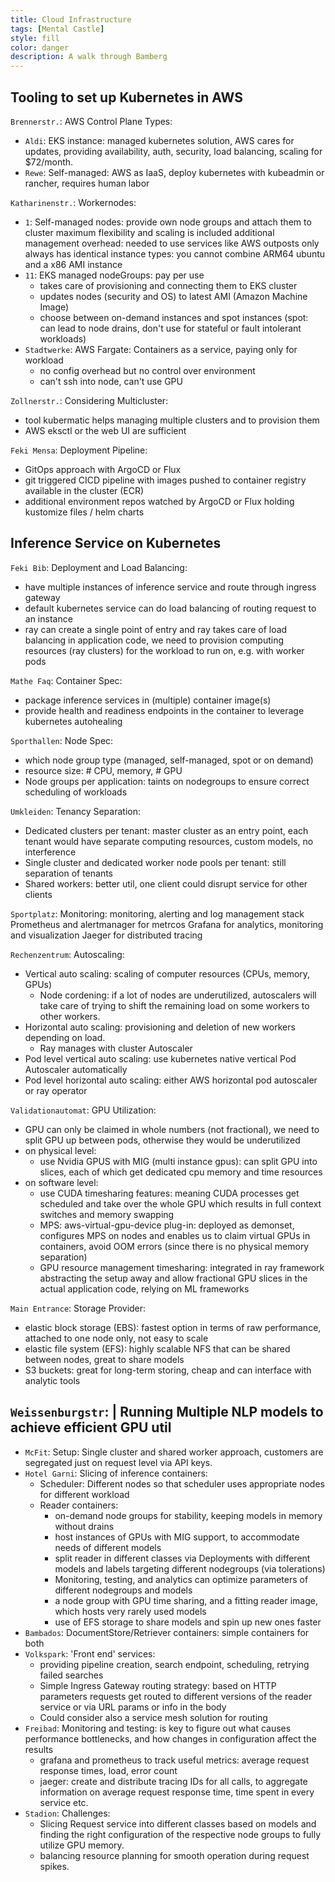 ```yaml
---
title: Cloud Infrastructure
tags: [Mental Castle]
style: fill
color: danger
description: A walk through Bamberg
---
```


## Tooling to set up Kubernetes in AWS

`Brennerstr.`: AWS Control Plane Types:

- `Aldi`: EKS instance: managed kubernetes solution, AWS cares for updates, providing availability, auth, security, load balancing, scaling for $72/month.
- `Rewe`: Self-managed: AWS as IaaS, deploy kubernetes with kubeadmin or rancher, requires human labor

`Katharinenstr.`: Workernodes: 
- `1`: Self-managed nodes: provide own node groups and attach them to cluster
maximum flexibility and scaling is included
additional management overhead: 
needed to use services like AWS outposts
only always has identical instance types: you cannot combine ARM64 ubuntu and a x86 AMI instance
- `11`: EKS managed nodeGroups: pay per use
  - takes care of provisioning and connecting them to EKS cluster
  - updates nodes (security and OS)  to latest AMI (Amazon Machine Image)
  - choose between on-demand instances and spot instances (spot: can lead to node drains, don't use for stateful or fault intolerant workloads)
- `Stadtwerke`: AWS Fargate: Containers as a service, paying only for workload
    - no config overhead but no control over environment
    - can't ssh into node, can't use GPU

`Zollnerstr.`: Considering Multicluster: 
- tool kubermatic helps managing multiple clusters and to provision them
- AWS eksctl or the web UI are sufficient

`Feki Mensa`: Deployment Pipeline: 
- GitOps approach with ArgoCD or Flux
- git triggered CICD pipeline with images pushed to container registry available in the cluster (ECR)
- additional environment repos watched by ArgoCD or Flux holding kustomize files / helm charts

## Inference Service on Kubernetes

`Feki Bib`: Deployment and Load Balancing:
- have multiple instances of inference service and route through ingress gateway
- default kubernetes service can do load balancing of routing request to an instance
- ray can create a single point of entry and ray takes care of load balancing in application code, we need to provision computing resources (ray clusters) for the workload to run on, e.g. with worker pods

`Mathe Faq`: Container Spec:
- package inference services in (multiple) container image(s)
- provide health and readiness endpoints in the container to leverage kubernetes autohealing

`Sporthallen`: Node Spec:
- which node group type (managed, self-managed, spot or on demand)
- resource size: # CPU, memory, # GPU
- Node groups per application: taints on nodegroups to ensure correct scheduling of workloads

`Umkleiden`: Tenancy Separation: 
- Dedicated clusters per tenant: master cluster as an entry point, each tenant would have separate computing resources, custom models, no interference
- Single cluster and dedicated worker node pools per tenant: still separation of tenants
- Shared workers: better util, one client could disrupt service for other clients

`Sportplatz`: Monitoring: monitoring, alerting and log management stack
Prometheus and alertmanager for metrcos
Grafana for analytics, monitoring and visualization
Jaeger for distributed tracing

`Rechenzentrum`: Autoscaling: 
- Vertical auto scaling: scaling of computer resources (CPUs, memory, GPUs)
  - Node cordening: if a lot of nodes are underutilized, autoscalers will take care of trying to shift the remaining load on some workers to other workers.
- Horizontal auto scaling: provisioning and deletion of new workers depending on load.
  - Ray manages with cluster Autoscaler
- Pod level vertical auto scaling: use kubernetes native vertical Pod Autoscaler automatically
- Pod level horizontal auto scaling: either AWS horizontal pod autoscaler or ray operator

`Validationautomat`: GPU Utilization: 
- GPU can only be claimed in whole numbers (not fractional), we need to split GPU up between pods, otherwise they would be underutilized
- on physical level: 
  - use Nvidia GPUS with MIG (multi instance gpus): can split GPU into slices, each of which get dedicated cpu memory and time resources
- on software level:
    - use CUDA timesharing features: meaning CUDA processes get scheduled and take over the whole GPU which results in full context switches and memory swapping
    - MPS: aws-virtual-gpu-device plug-in: deployed as demonset, configures MPS on nodes and enables us to claim virtual GPUs in containers, avoid OOM errors (since there is no physical memory separation)
    - GPU resource management timesharing: integrated in ray framework abstracting the setup away and allow fractional GPU slices in the actual application code, relying on ML frameworks

`Main Entrance`: Storage Provider: 
- elastic block storage (EBS): fastest option in terms of raw performance, attached to one node only, not easy to scale
- elastic file system (EFS): highly scalable NFS that can be shared between nodes, great to share models 
- S3 buckets: great for long-term storing, cheap and can interface with analytic tools

## `Weissenburgstr`: | Running Multiple NLP models to achieve efficient GPU util

- `McFit`: Setup: Single cluster and shared worker approach, customers are segregated just on request level via API keys.
- `Hotel Garni`: Slicing of inference containers: 
  - Scheduler: Different nodes so that scheduler uses appropriate nodes for different workload  
  - Reader containers:
    - on-demand node groups for stability, keeping models in memory without drains
    - host instances of GPUs with MIG support, to accommodate needs of different models
    - split reader in different classes via Deployments with different models and labels targeting different nodegroups (via tolerations)
    - Monitoring, testing, and analytics can optimize parameters of different nodegroups and models
    - a node group with GPU time sharing, and a fitting reader image, which hosts very rarely used models
    - use of EFS storage to share models and spin up new ones faster
- `Bambados`: DocumentStore/Retriever containers: simple containers for both
- `Volkspark`: 'Front end' services: 
  - providing pipeline creation, search endpoint, scheduling, retrying failed searches
  - Simple Ingress Gateway routing strategy: based on HTTP parameters requests get routed to different versions of the reader service or via URL params or info in the body
  - Could consider also a service mesh solution for routing
- `Freibad`: Monitoring and testing: is key to figure out what causes performance bottlenecks, and how changes in configuration affect the results
  - grafana and prometheus to track useful metrics: average request response times, load, error count
  - jaeger: create and distribute tracing IDs for all calls, to aggregate information on average request response time, time spent in every service etc.
- `Stadion`: Challenges:
    - Slicing Request service into different classes based on models and finding the right configuration of the respective node groups to fully utilize GPU memory.
    - balancing resource planning for smooth operation during request spikes.